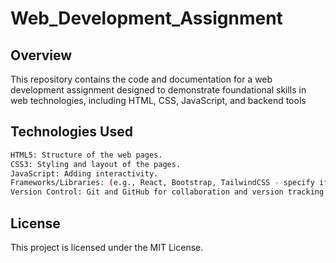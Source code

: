 # Web_Development_Assignment

## Overview

This repository contains the code and documentation for a web development assignment designed to demonstrate foundational skills in web technologies, including HTML, CSS, JavaScript, and backend tools

## Technologies Used

```bash
HTML5: Structure of the web pages.
CSS3: Styling and layout of the pages.
JavaScript: Adding interactivity.
Frameworks/Libraries: (e.g., React, Bootstrap, TailwindCSS - specify if used).
Version Control: Git and GitHub for collaboration and version tracking.
```

## License

This project is licensed under the MIT License.
